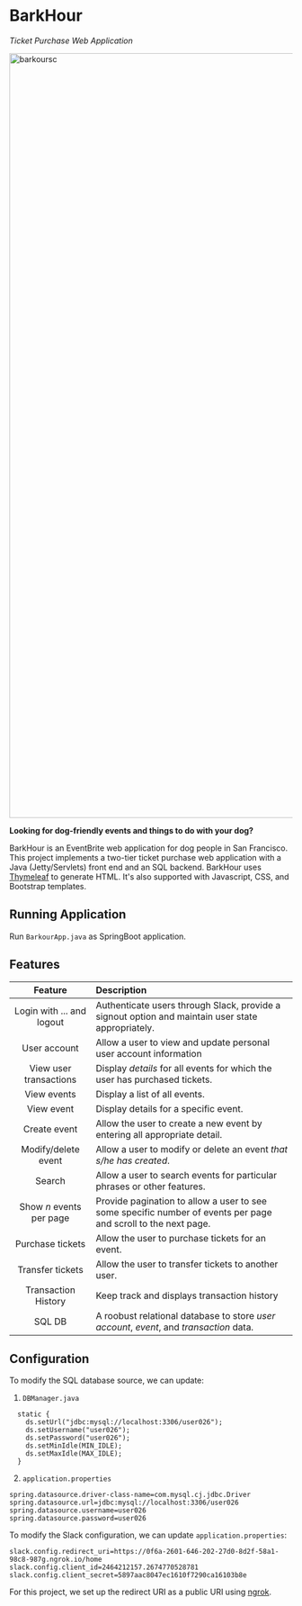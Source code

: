 BarkHour 
===========================================
*Ticket Purchase Web Application*

<img width="1359" alt="barkoursc" src="https://user-images.githubusercontent.com/60201466/170530690-ee45683d-9118-4af5-b803-962f2dbc3a57.png">

**Looking for dog-friendly events and things to do with your dog?**

BarkHour is an EventBrite web application for dog people in San Francisco. This project implements a two-tier ticket purchase web application with a Java (Jetty/Servlets) front end and an SQL backend. BarkHour uses [Thymeleaf](https://www.thymeleaf.org/) to generate HTML. It's also supported with Javascript, CSS, and Bootstrap templates.

## Running Application

Run `BarkourApp.java` as SpringBoot application.

## Features

| Feature         | Description |
| :-------------:| :-----|
| Login with ... and logout | Authenticate users through Slack, provide a signout option and maintain user state appropriately.|
|User account | Allow a user to view and update personal user account information | 
| View user transactions | Display *details* for all events for which the user has purchased tickets. |
| View events | Display a list of all events. |
| View event | Display details for a specific event. |
| Create event | Allow the user to create a new event by entering all appropriate detail. |
| Modify/delete event | Allow a user to modify or delete an event *that s/he has created*.|
| Search | Allow a user to search events for particular phrases or other features. |
| Show *n* events per page | Provide pagination to allow a user to see some specific number of events per page and scroll to the next page. |
| Purchase tickets | Allow the user to purchase tickets for an event. |
| Transfer tickets | Allow the user to transfer tickets to another user. |
| Transaction History | Keep track and displays transaction history |
| SQL DB | A roobust relational database to store *user account*, *event*, and *transaction* data.|

## Configuration

To modify the SQL database source, we can update:
1. `DBManager.java`
```
  static {
    ds.setUrl("jdbc:mysql://localhost:3306/user026");
    ds.setUsername("user026");
    ds.setPassword("user026");
    ds.setMinIdle(MIN_IDLE);
    ds.setMaxIdle(MAX_IDLE);
  }

```
2. `application.properties`
```
spring.datasource.driver-class-name=com.mysql.cj.jdbc.Driver
spring.datasource.url=jdbc:mysql://localhost:3306/user026
spring.datasource.username=user026
spring.datasource.password=user026
```

To modify the Slack configuration, we can update `application.properties`:
```
slack.config.redirect_uri=https://0f6a-2601-646-202-27d0-8d2f-58a1-98c8-987g.ngrok.io/home
slack.config.client_id=2464212157.2674770528781
slack.config.client_secret=5897aac8047ec1610f7290ca16103b8e
```
For this project, we set up the redirect URI as a public URI using [ngrok](https://ngrok.com/download).


